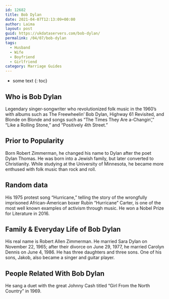 ```yaml
---
id: 12682
title: Bob Dylan
date: 2021-04-07T12:13:09+00:00
author: Laima
layout: post
guid: https://ukdataservers.com/bob-dylan/
permalink: /04/07/bob-dylan
tags:
  - Husband
  - Wife
  - Boyfriend
  - Girlfriend
category: Marriage Guides
---
```


* some text
{: toc}


## Who is Bob Dylan
                  
                  
                  
Legendary singer-songwriter who revolutionized folk music in the 1960&#8217;s with albums such as The Freewheelin&#8217; Bob Dylan, Highway 61 Revisited, and Blonde on Blonde and songs such as &#8220;The Times They Are a-Changin&#8217;,&#8221; &#8220;Like a Rolling Stone,&#8221; and &#8220;Positively 4th Street.&#8221;
                  
              
            
              
            
                
                
                
## Prior to Popularity
                  
                  
                  
Born Robert Zimmerman, he changed his name to Dylan after the poet Dylan Thomas. He was born into a Jewish family, but later converted to Christianity. While studying at the University of Minnesota, he became more enthused with folk music than rock and roll.
                  
              
            
              
            
                
                
                
## Random data
                  
                  
                  
His 1975 protest song &#8220;Hurricane,&#8221; telling the story of the wrongfully imprisoned African-American boxer Rubin &#8220;Hurricane&#8221; Carter, is one of the most well known examples of activism through music. He won a Nobel Prize for Literature in 2016.
                  
              
            
              
            
                
                
                
## Family & Everyday Life of Bob Dylan
                  
                  
                  
His real name is Robert Allen Zimmerman. He married Sara Dylan on November 22, 1965; after their divorce on June 29, 1977, he married Carolyn Dennis on June 4, 1986. He has three daughters and three sons. One of his sons, Jakob, also became a singer and guitar player.
                  
              
            
              
            
                
                
                
## People Related With Bob Dylan
                  
                  
                  
He sang a duet with the great Johnny Cash titled &#8220;Girl From the North Country&#8221; in 1969.
                  
              
            
              
            
                
              
            
              
              
            
            
              
            
          
          
          